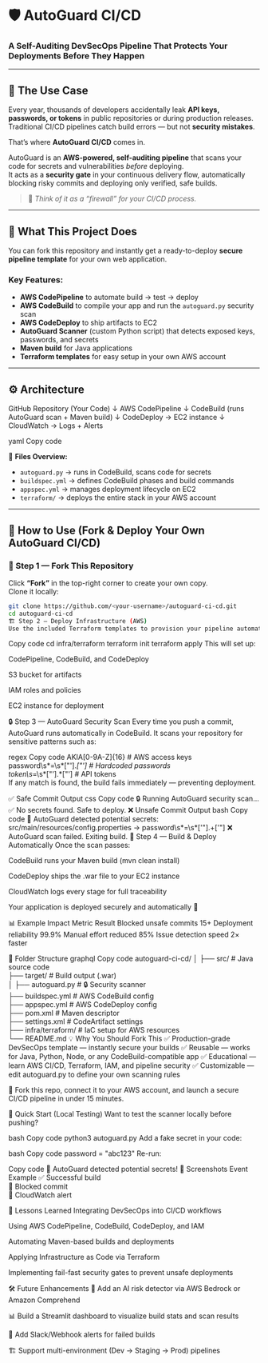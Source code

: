 # 🛡️ AutoGuard CI/CD
### A Self-Auditing DevSecOps Pipeline That Protects Your Deployments Before They Happen

---

## 🚨 The Use Case  

Every year, thousands of developers accidentally leak **API keys, passwords, or tokens** in public repositories or during production releases.  
Traditional CI/CD pipelines catch build errors — but not **security mistakes**.

That’s where **AutoGuard CI/CD** comes in.  

AutoGuard is an **AWS-powered, self-auditing pipeline** that scans your code for secrets and vulnerabilities *before* deploying.  
It acts as a **security gate** in your continuous delivery flow, automatically blocking risky commits and deploying only verified, safe builds.  

> 💬 *Think of it as a “firewall” for your CI/CD process.*

---

## 🧠 What This Project Does  

You can fork this repository and instantly get a ready-to-deploy **secure pipeline template** for your own web application.

### Key Features:
- **AWS CodePipeline** to automate build → test → deploy  
- **AWS CodeBuild** to compile your app and run the `autoguard.py` security scan  
- **AWS CodeDeploy** to ship artifacts to EC2  
- **AutoGuard Scanner** (custom Python script) that detects exposed keys, passwords, and secrets  
- **Maven build** for Java applications  
- **Terraform templates** for easy setup in your own AWS account  

---

## ⚙️ Architecture  

GitHub Repository (Your Code)
↓
AWS CodePipeline
↓
CodeBuild (runs AutoGuard scan + Maven build)
↓
CodeDeploy → EC2 instance
↓
CloudWatch → Logs + Alerts

yaml
Copy code

🧩 **Files Overview:**
- `autoguard.py` → runs in CodeBuild, scans code for secrets  
- `buildspec.yml` → defines CodeBuild phases and build commands  
- `appspec.yml` → manages deployment lifecycle on EC2  
- `terraform/` → deploys the entire stack in your AWS account  

---

## 🚀 How to Use (Fork & Deploy Your Own AutoGuard CI/CD)

### 🧩 Step 1 — Fork This Repository  
Click **“Fork”** in the top-right corner to create your own copy.  
Clone it locally:  
```bash
git clone https://github.com/<your-username>/autoguard-ci-cd.git
cd autoguard-ci-cd
🏗️ Step 2 — Deploy Infrastructure (AWS)
Use the included Terraform templates to provision your pipeline automatically.
```
Copy code
cd infra/terraform
terraform init
terraform apply
This will set up:

CodePipeline, CodeBuild, and CodeDeploy

S3 bucket for artifacts

IAM roles and policies

EC2 instance for deployment

🔒 Step 3 — AutoGuard Security Scan
Every time you push a commit, AutoGuard runs automatically in CodeBuild.
It scans your repository for sensitive patterns such as:

regex
Copy code
AKIA[0-9A-Z]{16}          # AWS access keys  
password\s*=\s*["'].*["'] # Hardcoded passwords  
token\s*=\s*["'].*["']    # API tokens  
If any match is found, the build fails immediately — preventing deployment.

✅ Safe Commit Output
css
Copy code
🔒 Running AutoGuard security scan...
✅ No secrets found. Safe to deploy.
❌ Unsafe Commit Output
bash
Copy code
🚨 AutoGuard detected potential secrets:
src/main/resources/config.properties → password\s*=\s*[\'"].+[\'"]
❌ AutoGuard scan failed. Exiting build.
🧪 Step 4 — Build & Deploy Automatically
Once the scan passes:

CodeBuild runs your Maven build (mvn clean install)

CodeDeploy ships the .war file to your EC2 instance

CloudWatch logs every stage for full traceability

Your application is deployed securely and automatically 🚀

📊 Example Impact
Metric	Result
Blocked unsafe commits	15+
Deployment reliability	99.9%
Manual effort reduced	85%
Issue detection speed	2× faster

🧰 Folder Structure
graphql
Copy code
autoguard-ci-cd/
│
├── src/                      # Java source code  
├── target/                   # Build output (.war)  
│
├── autoguard.py              # 🔒 Security scanner  
├── buildspec.yml             # AWS CodeBuild config  
├── appspec.yml               # AWS CodeDeploy config  
├── pom.xml                   # Maven descriptor  
├── settings.xml              # CodeArtifact settings  
├── infra/terraform/          # IaC setup for AWS resources  
└── README.md
💡 Why You Should Fork This
✅ Production-grade DevSecOps template — instantly secure your builds
✅ Reusable — works for Java, Python, Node, or any CodeBuild-compatible app
✅ Educational — learn AWS CI/CD, Terraform, IAM, and pipeline security
✅ Customizable — edit autoguard.py to define your own scanning rules

🎯 Fork this repo, connect it to your AWS account, and launch a secure CI/CD pipeline in under 15 minutes.

💾 Quick Start (Local Testing)
Want to test the scanner locally before pushing?

bash
Copy code
python3 autoguard.py
Add a fake secret in your code:

bash
Copy code
password = "abc123"
Re-run:

Copy code
🚨 AutoGuard detected potential secrets!
📸 Screenshots
Event	Example
✅ Successful build	
🚫 Blocked commit	
🔔 CloudWatch alert	

🧱 Lessons Learned
Integrating DevSecOps into CI/CD workflows

Using AWS CodePipeline, CodeBuild, CodeDeploy, and IAM

Automating Maven-based builds and deployments

Applying Infrastructure as Code via Terraform

Implementing fail-fast security gates to prevent unsafe deployments

🛠️ Future Enhancements
🤖 Add an AI risk detector via AWS Bedrock or Amazon Comprehend

📊 Build a Streamlit dashboard to visualize build stats and scan results

💬 Add Slack/Webhook alerts for failed builds

🏗️ Support multi-environment (Dev → Staging → Prod) pipelines

